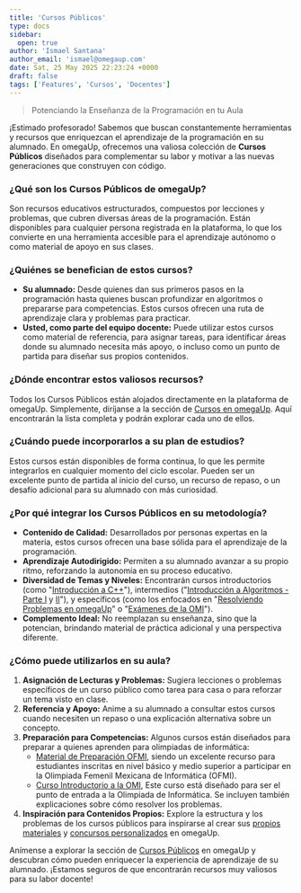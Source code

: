 ```yaml
---
title: 'Cursos Públicos'
type: docs
sidebar:
  open: true
author: 'Ismael Santana'
author_email: 'ismael@omegaup.com'
date: Sat, 25 May 2025 22:23:24 +0000
draft: false
tags: ['Features', 'Cursos', 'Docentes']
---
```


> Potenciando la Enseñanza de la Programación en tu Aula

¡Estimado profesorado! Sabemos que buscan constantemente herramientas y recursos que enriquezcan el aprendizaje de la programación en su alumnado. En omegaUp, ofrecemos una valiosa colección de **Cursos Públicos** diseñados para complementar su labor y motivar a las nuevas generaciones que construyen con código.

### ¿Qué son los Cursos Públicos de omegaUp?

Son recursos educativos estructurados, compuestos por lecciones y problemas, que cubren diversas áreas de la programación. Están disponibles para cualquier persona registrada en la plataforma, lo que los convierte en una herramienta accesible para el aprendizaje autónomo o como material de apoyo en sus clases.

### ¿Quiénes se benefician de estos cursos?

* **Su alumnado:** Desde quienes dan sus primeros pasos en la programación hasta quienes buscan profundizar en algoritmos o prepararse para competencias. Estos cursos ofrecen una ruta de aprendizaje clara y problemas para practicar.
* **Usted, como parte del equipo docente:** Puede utilizar estos cursos como material de referencia, para asignar tareas, para identificar áreas donde su alumnado necesita más apoyo, o incluso como un punto de partida para diseñar sus propios contenidos.

### ¿Dónde encontrar estos valiosos recursos?

Todos los Cursos Públicos están alojados directamente en la plataforma de omegaUp. Simplemente, diríjanse a la sección de [Cursos en omegaUp](https://omegaup.com/course/). Aquí encontrarán la lista completa y podrán explorar cada uno de ellos.

### ¿Cuándo puede incorporarlos a su plan de estudios?

Estos cursos están disponibles de forma continua, lo que les permite integrarlos en cualquier momento del ciclo escolar. Pueden ser un excelente punto de partida al inicio del curso, un recurso de repaso, o un desafío adicional para su alumnado con más curiosidad.

### ¿Por qué integrar los Cursos Públicos en su metodología?

* **Contenido de Calidad:** Desarrollados por personas expertas en la materia, estos cursos ofrecen una base sólida para el aprendizaje de la programación.
* **Aprendizaje Autodirigido:** Permiten a su alumnado avanzar a su propio ritmo, reforzando la autonomía en su proceso educativo.
* **Diversidad de Temas y Niveles:** Encontrarán cursos introductorios (como "[Introducción a C++](https://omegaup.com/course/introduccion_a_cpp/)"), intermedios ("[Introducción a Algoritmos - Parte I](https://omegaup.com/course/introduccion_a_algoritmos/) y [II](https://omegaup.com/course/introduccion_a_algoritmos_ii/)"), y específicos (como los enfocados en "[Resolviendo Problemas en omegaUp](https://omegaup.com/course/ResolviendoProblemas2021/)" o "[Exámenes de la OMI](https://omegaup.com/course/OMIexamenes/)").
* **Complemento Ideal:** No reemplazan su enseñanza, sino que la potencian, brindando material de práctica adicional y una perspectiva diferente.

### ¿Cómo puede utilizarlos en su aula?

1.  **Asignación de Lecturas y Problemas:** Sugiera lecciones o problemas específicos de un curso público como tarea para casa o para reforzar un tema visto en clase.
2.  **Referencia y Apoyo:** Anime a su alumnado a consultar estos cursos cuando necesiten un repaso o una explicación alternativa sobre un concepto.
3.  **Preparación para Competencias:** Algunos cursos están diseñados para preparar a quienes aprenden para olimpiadas de informática:
    - [Material de Preparación OFMI](https://ofmi.omegaup.com/material), siendo un excelente recurso para estudiantes inscritas en nivel básico y medio superior a participar en la Olimpiada Femenil Mexicana de Informática (OFMI).
    - [Curso Introductorio a la OMI](https://omegaup.com/course/Curso-OMI/), Este curso está diseñado para ser el punto de entrada a la Olimpiada de Informática. Se incluyen también explicaciones sobre cómo resolver los problemas.
4.  **Inspiración para Contenidos Propios:** Explore la estructura y los problemas de los cursos públicos para inspirarse al crear sus [propios materiales](https://omegaup.com/course/new/) y [concursos personalizados](https://omegaup.com/contest/new/) en omegaUp.

Anímense a explorar la sección de [Cursos Públicos](https://omegaup.com/course/home/) en omegaUp y descubran cómo pueden enriquecer la experiencia de aprendizaje de su alumnado. ¡Estamos seguros de que encontrarán recursos muy valiosos para su labor docente!
